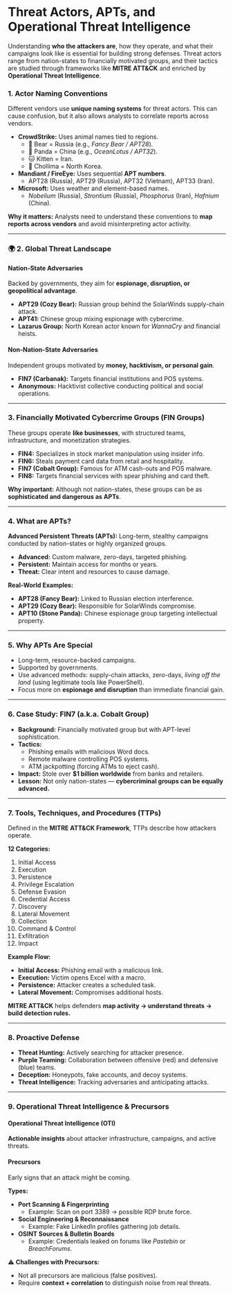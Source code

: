 # Threat Actors, APTs, and Operational Threat Intelligence

Understanding **who the attackers are**, how they operate, and what their campaigns look like is essential for building strong defenses. Threat actors range from nation-states to financially motivated groups, and their tactics are studied through frameworks like **MITRE ATT\&CK** and enriched by **Operational Threat Intelligence**.

### 1. Actor Naming Conventions

Different vendors use **unique naming systems** for threat actors. This can cause confusion, but it also allows analysts to correlate reports across vendors.

* **CrowdStrike:** Uses animal names tied to regions.
  * 🐻 Bear = Russia (e.g., _Fancy Bear / APT28_).
  * 🐼 Panda = China (e.g., _OceanLotus / APT32_).
  * 🐱 Kitten = Iran.
  * 🐎 Chollima = North Korea.
* **Mandiant / FireEye:** Uses sequential **APT numbers**.
  * APT28 (Russia), APT29 (Russia), APT32 (Vietnam), APT33 (Iran).
* **Microsoft:** Uses weather and element-based names.
  * _Nobelium_ (Russia), _Strontium_ (Russia), _Phosphorus_ (Iran), _Hafnium_ (China).

**Why it matters:** Analysts need to understand these conventions to **map reports across vendors** and avoid misinterpreting actor activity.

***

### 🌍 2. Global Threat Landscape

#### Nation-State Adversaries

Backed by governments, they aim for **espionage, disruption, or geopolitical advantage**.

* **APT29 (Cozy Bear):** Russian group behind the SolarWinds supply-chain attack.
* **APT41:** Chinese group mixing espionage with cybercrime.
* **Lazarus Group:** North Korean actor known for _WannaCry_ and financial heists.

#### Non-Nation-State Adversaries

Independent groups motivated by **money, hacktivism, or personal gain**.

* **FIN7 (Carbanak):** Targets financial institutions and POS systems.
* **Anonymous:** Hacktivist collective conducting political and social operations.

***

### &#x20;3. Financially Motivated Cybercrime Groups (FIN Groups)

These groups operate **like businesses**, with structured teams, infrastructure, and monetization strategies.

* **FIN4:** Specializes in stock market manipulation using insider info.
* **FIN6:** Steals payment card data from retail and hospitality.
* **FIN7 (Cobalt Group):** Famous for ATM cash-outs and POS malware.
* **FIN8:** Targets financial services with spear phishing and card theft.

&#x20;**Why important:** Although not nation-states, these groups can be as **sophisticated and dangerous as APTs**.

***

### &#x20;4. What are APTs?

**Advanced Persistent Threats (APTs):** Long-term, stealthy campaigns conducted by nation-states or highly organized groups.

* **Advanced:** Custom malware, zero-days, targeted phishing.
* **Persistent:** Maintain access for months or years.
* **Threat:** Clear intent and resources to cause damage.

**Real-World Examples:**

* **APT28 (Fancy Bear):** Linked to Russian election interference.
* **APT29 (Cozy Bear):** Responsible for SolarWinds compromise.
* **APT10 (Stone Panda):** Chinese espionage group targeting intellectual property.

***

### &#x20;5. Why APTs Are Special

* Long-term, resource-backed campaigns.
* Supported by governments.
* Use advanced methods: supply-chain attacks, zero-days, _living off the land_ (using legitimate tools like PowerShell).
* Focus more on **espionage and disruption** than immediate financial gain.

***

### &#x20;6. Case Study: FIN7 (a.k.a. Cobalt Group)

* **Background:** Financially motivated group but with APT-level sophistication.
* **Tactics:**
  * Phishing emails with malicious Word docs.
  * Remote malware controlling POS systems.
  * ATM jackpotting (forcing ATMs to eject cash).
* **Impact:** Stole over **$1 billion worldwide** from banks and retailers.
* **Lesson:** Not only nation-states — **cybercriminal groups can be equally advanced.**

***

### &#x20;7. Tools, Techniques, and Procedures (TTPs)

Defined in the **MITRE ATT\&CK Framework**, TTPs describe how attackers operate.

**12 Categories:**

1. Initial Access
2. Execution
3. Persistence
4. Privilege Escalation
5. Defense Evasion
6. Credential Access
7. Discovery
8. Lateral Movement
9. Collection
10. Command & Control
11. Exfiltration
12. Impact

**Example Flow:**

* **Initial Access:** Phishing email with a malicious link.
* **Execution:** Victim opens Excel with a macro.
* **Persistence:** Attacker creates a scheduled task.
* **Lateral Movement:** Compromises additional hosts.

&#x20;**MITRE ATT\&CK** helps defenders **map activity → understand threats → build detection rules.**

***

### &#x20;8. Proactive Defense

* **Threat Hunting:** Actively searching for attacker presence.
* **Purple Teaming:** Collaboration between offensive (red) and defensive (blue) teams.
* **Deception:** Honeypots, fake accounts, and decoy systems.
* **Threat Intelligence:** Tracking adversaries and anticipating attacks.

***

### 9. Operational Threat Intelligence & Precursors

#### Operational Threat Intelligence (OTI)

**Actionable insights** about attacker infrastructure, campaigns, and active threats.

#### Precursors

Early signs that an attack might be coming.

**Types:**

* **Port Scanning & Fingerprinting**
  * Example: Scan on port 3389 → possible RDP brute force.
* **Social Engineering & Reconnaissance**
  * Example: Fake LinkedIn profiles gathering job details.
* **OSINT Sources & Bulletin Boards**
  * Example: Credentials leaked on forums like _Pastebin_ or _BreachForums_.

⚠ **Challenges with Precursors:**

* Not all precursors are malicious (false positives).
* Require **context + correlation** to distinguish noise from real threats.
